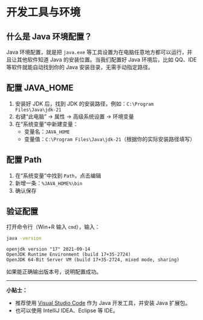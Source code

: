# 开发工具与环境

## 什么是 Java 环境配置？

Java 环境配置，就是把 `java.exe` 等工具设置为在电脑任意地方都可以运行，并且让其他软件知道 Java 的安装位置。当我们配置好 Java 环境后，比如 QQ、IDE 等软件就能自动找到你的 Java 安装目录，无需手动指定路径。

## 配置 JAVA_HOME

1. 安装好 JDK 后，找到 JDK 的安装路径，例如：`C:\Program Files\Java\jdk-21`
2. 右键“此电脑” → 属性 → 高级系统设置 → 环境变量
3. 在“系统变量”中新建变量：
   - 变量名：`JAVA_HOME`
   - 变量值：`C:\Program Files\Java\jdk-21`（根据你的实际安装路径填写）

## 配置 Path

1. 在“系统变量”中找到 `Path`，点击编辑
2. 新增一条：`%JAVA_HOME%\bin`
3. 确认保存

## 验证配置

打开命令行（Win+R 输入 `cmd`），输入：

```sh
java -version
```

```
openjdk version "17" 2021-09-14
OpenJDK Runtime Environment (build 17+35-2724)
OpenJDK 64-Bit Server VM (build 17+35-2724, mixed mode, sharing)
```

如果能正确输出版本号，说明配置成功。

---
**小贴士：**  
- 推荐使用 [Visual Studio Code](https://code.visualstudio.com/) 作为 Java 开发工具，并安装 Java 扩展包。
- 也可以使用 IntelliJ IDEA、Eclipse 等 IDE。